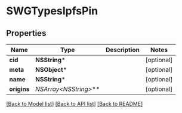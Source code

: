 # SWGTypesIpfsPin

## Properties
Name | Type | Description | Notes
------------ | ------------- | ------------- | -------------
**cid** | **NSString*** |  | [optional] 
**meta** | **NSObject*** |  | [optional] 
**name** | **NSString*** |  | [optional] 
**origins** | **NSArray&lt;NSString*&gt;*** |  | [optional] 

[[Back to Model list]](../README.md#documentation-for-models) [[Back to API list]](../README.md#documentation-for-api-endpoints) [[Back to README]](../README.md)



